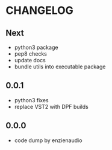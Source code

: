 CHANGELOG
=====

Next
-----

* python3 package
* pep8 checks
* update docs
* bundle utils into executable package


0.0.1
-----

* python3 fixes
* replace VST2 with DPF builds

0.0.0
-----

* code dump by enzienaudio
